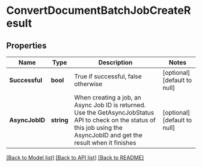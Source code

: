 # ConvertDocumentBatchJobCreateResult

## Properties
Name | Type | Description | Notes
------------ | ------------- | ------------- | -------------
**Successful** | **bool** | True if successful, false otherwise | [optional] [default to null]
**AsyncJobID** | **string** | When creating a job, an Async Job ID is returned.  Use the GetAsyncJobStatus API to check on the status of this job using the AsyncJobID and get the result when it finishes | [optional] [default to null]

[[Back to Model list]](../README.md#documentation-for-models) [[Back to API list]](../README.md#documentation-for-api-endpoints) [[Back to README]](../README.md)


